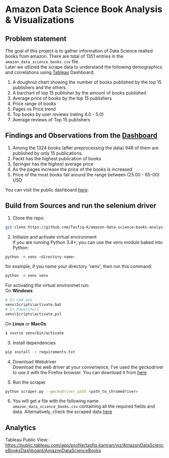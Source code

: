 # Amazon Data Science Book Analysis & Visualizations

## Problem statement
The goal of this project is to gather information of Data Science realted books from amazon. There are total of 1351 entries in the `amazon_data_science_books.csv` file. </br>
Later we utlizied the scrape data to understand the following demographics and correlations using [Tableau](https://www.tableau.com/) Dashboard: </br>
1. A doughnut chart showing the number of books published by the top 15 publishers and the others.
2. A barchart of top 15 publisher by the amount of books published
3. Average price of books by the top 15 publishers
4. Price range of books
5. Pages vs Price trend
6. Top books by user reviews (rating 4.0 - 5.0)
7. Average reviews of Top 15 publishers </br>

## Findings and Observations from the [Dashboard](https://public.tableau.com/app/profile/tasfiq.kamran/viz/AmazonDataScienceBooksDashboard/AmazonDataScienceBooks)
1. Among the 1324 books (after preprocessing the data) 948 of them are published by only 15 publications.
1. Packt has the highest publication of books
2. Springer has the highest average price 
3. As the pages increase the price of the books is increased
4. Price of the most books fall around the range between (25.00 - 65-00) USD

You can visit the public dashboard [here](https://public.tableau.com/app/profile/tasfiq.kamran/viz/AmazonDataScienceBooksDashboard/AmazonDataScienceBooks): 


## Build from Sources and run the selenium driver
1. Clone the repo
```bash
git clone https://github.com/Tasfiq-K/amazon-data-science-books-analysis.git
```
2. Initiaize and activate virtual environment </br> 
If you are running Python 3.4+, you can use the venv module baked into Python:
```bash
python -m venv <directory name>
```
for example, if you name your directory 'venv', then run this command:
```bash
python -m venv venv
```
For activating the virtual environmet run:</br>
On **Windows**
```bash
# In cmd.exe
venv\Scripts\activate.bat
# In Powershell
venv\Scripts\activate.psl
```
On **Linux** or **MacOs**
```bash
$ source venv/bin/activate
```
3. Install dependencies
```bash
pip install -r requirements.txt
```

4. Download Webdriver </br>
Download the web driver at your convenience, I've used the geckodriver to use it with the Firefox browser. You can download it from [here](https://github.com/mozilla/geckodriver/releases) 

5. Run the scraper
```bash
python scraper.py --geckodriver_path <path_to_chromedriver>
```
6. You will get a file with the following name `amazon_data_science_books.csv` containing all the required fields and data. Alternatively, check the scraped data [here](https://github.com/Tasfiq-K/amazon-data-science-books/blob/main/amazon_data_science_books.csv)

## Analytics
Tableau Public View: https://public.tableau.com/app/profile/tasfiq.kamran/viz/AmazonDataScienceBooksDashboard/AmazonDataScienceBooks